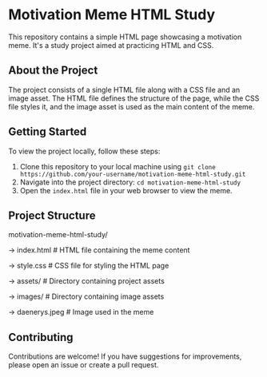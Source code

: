 # Motivation Meme HTML Study

This repository contains a simple HTML page showcasing a motivation meme. It's a study project aimed at practicing HTML and CSS.

## About the Project

The project consists of a single HTML file along with a CSS file and an image asset. The HTML file defines the structure of the page, while the CSS file styles it, and the image asset is used as the main content of the meme.

## Getting Started

To view the project locally, follow these steps:

1. Clone this repository to your local machine using `git clone https://github.com/your-username/motivation-meme-html-study.git`
2. Navigate into the project directory: `cd motivation-meme-html-study`
3. Open the `index.html` file in your web browser to view the meme.

## Project Structure

motivation-meme-html-study/

-> index.html # HTML file containing the meme content

-> style.css # CSS file for styling the HTML page

-> assets/ # Directory containing project assets

-> images/ # Directory containing image assets
  
-> daenerys.jpeg # Image used in the meme


## Contributing

Contributions are welcome! If you have suggestions for improvements, please open an issue or create a pull request.



